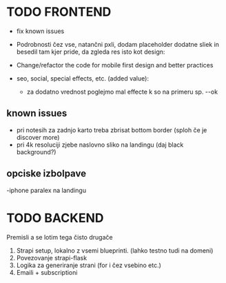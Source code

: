 # TODO FRONTEND

- fix known issues

- Podrobnosti čez vse, natančni pxli, dodam placeholder dodatne sliek in besedil tam kjer pride, da zgleda res isto kot design:

- Change/refactor the code for mobile first design and better practices

- seo, social, special effects, etc. (added value):
    - za dodatno vrednost poglejmo mal effecte k so na primeru sp. --ok


## known issues

- pri notesih za zadnjo karto treba zbrisat bottom border (sploh če je discover more)
- pri 4k resoluciji zjebe naslovno sliko na landingu (daj black background?)

## opciske izbolpave

-iphone paralex na landingu

# TODO BACKEND
Premisli a se lotim tega čisto drugače

1. Strapi setup, lokalno z vsemi blueprinti. (lahko testno tudi na domeni)
2. Povezovanje strapi-flask
3. Logika za generiranje strani (for i čez vsebino etc.)
4. Emaili + subscriptioni